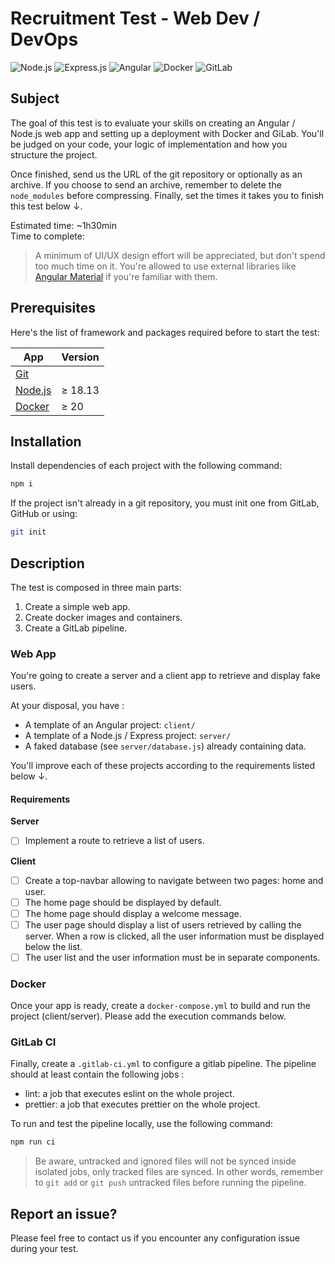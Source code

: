 # Recruitment Test - Web Dev / DevOps

![Node.js](https://img.shields.io/badge/Node.js-339933?style=for-the-badge&logo=nodedotjs&logoColor=white)
![Express.js](https://img.shields.io/badge/Express.js-404D59?style=for-the-badge)
![Angular](https://img.shields.io/badge/Angular-DD0031?style=for-the-badge&logo=angular&logoColor=whitewhite)
![Docker](https://img.shields.io/badge/docker-%230db7ed.svg?style=for-the-badge&logo=docker&logoColor=white)
![GitLab](https://img.shields.io/badge/GitLab-330F63?style=for-the-badge&logo=gitlab&logoColor=white)

## Subject

The goal of this test is to evaluate your skills on creating an Angular / Node.js web app and setting up a deployment with Docker and GiLab. You'll be judged on your code, your logic of implementation and how you structure the project.

Once finished, send us the URL of the git repository or optionally as an archive.
If you choose to send an archive, remember to delete the `node_modules` before compressing.
Finally, set the times it takes you to finish this test below &#8595;.

Estimated time: ~1h30min\
Time to complete:

> A minimum of UI/UX design effort will be appreciated, but don't spend too much time on it.
> You're allowed to use external libraries like [Angular Material](https://v16.material.angular.io/) if you're familiar with them.

## Prerequisites

Here's the list of framework and packages required before to start the test:

| App                               | Version |
|-----------------------------------|---------|
| [Git](https://git-scm.com/)       |         |
| [Node.js](https://nodejs.org/fr)  | ≥ 18.13 |
| [Docker](https://www.docker.com/) | ≥ 20    |

## Installation

Install dependencies of each project with the following command:

```bash
npm i
```

If the project isn't already in a git repository, you must init one from GitLab, GitHub or using:

```bash
git init
```

## Description

The test is composed in three main parts:

1. Create a simple web app.
2. Create docker images and containers.
3. Create a GitLab pipeline.

### Web App

You're going to create a server and a client app to retrieve and display fake users.

At your disposal, you have :

- A template of an Angular project: `client/`
- A template of a Node.js / Express project: `server/`
- A faked database (see `server/database.js`) already containing data.

You'll improve each of these projects according to the requirements listed below &#8595;.

#### Requirements

**Server**

- [ ] Implement a route to retrieve a list of users.

**Client**

- [ ] Create a top-navbar allowing to navigate between two pages: home and user.
- [ ] The home page should be displayed by default.
- [ ] The home page should display a welcome message.
- [ ] The user page should display a list of users retrieved by calling the server.
  When a row is clicked, all the user information must be displayed below the list.
- [ ] The user list and the user information must be in separate components.

### Docker

Once your app is ready, create a `docker-compose.yml` to build and run the project (client/server).
Please add the execution commands below.

### GitLab CI

Finally, create a `.gitlab-ci.yml` to configure a gitlab pipeline.
The pipeline should at least contain the following jobs :

- lint: a job that executes eslint on the whole project.
- prettier: a job that executes prettier on the whole project.

To run and test the pipeline locally, use the following command:

```bash
npm run ci
```

> Be aware, untracked and ignored files will not be synced inside isolated jobs, only tracked files are synced.
> In other words, remember to `git add` or `git push` untracked files before running the pipeline.

## Report an issue?

Please feel free to contact us if you encounter any configuration issue during your test.
